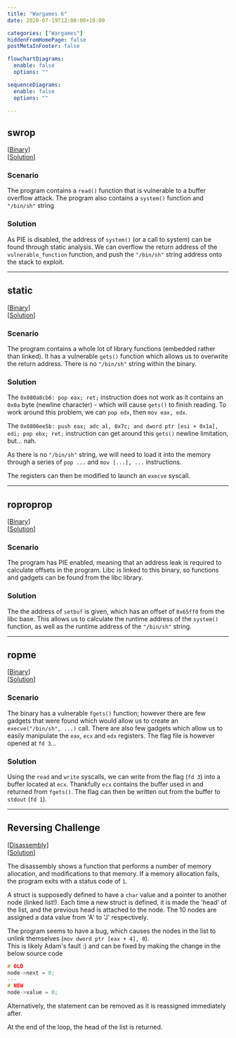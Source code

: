 ```yaml
---
title: "Wargames 6"
date: 2020-07-19T12:00:00+10:00

categories: ["Wargames"]
hiddenFromHomePage: false
postMetaInFooter: false

flowchartDiagrams:
  enable: false
  options: ""

sequenceDiagrams: 
  enable: false
  options: ""

---
```


## swrop

[[Binary](https://github.com/featherbear/UNSW-COMP6447/raw/master/wargames/week7/swrop)]  
[[Solution](https://github.com/featherbear/UNSW-COMP6447/raw/master/wargames/week7/solve-swrop.py)]

### Scenario

The program contains a `read()` function that is vulnerable to a buffer overflow attack. The program also contains a `system()` function and `"/bin/sh"` string

### Solution

As PIE is disabled, the address of `system()` (or a call to system) can be found through static analysis. We can overflow the return address of the `vulnerable_function` function, and push the `"/bin/sh"` string address onto the stack to exploit.

---

## static

[[Binary](https://github.com/featherbear/UNSW-COMP6447/raw/master/wargames/week7/static)]  
[[Solution](https://github.com/featherbear/UNSW-COMP6447/raw/master/wargames/week7/solve-static.py)]

### Scenario

The program contains a whole lot of library functions (embedded rather than linked). It has a vulnerable `gets()` function which allows us to overwrite the return address. There is no `"/bin/sh"` string within the binary.

### Solution

The `0x080a8cb6: pop eax; ret;` instruction does not work as it contains an `0x0a` byte (newline character) - which will cause `gets()` to finish reading. To work around this problem, we can `pop edx`, then `mov eax, edx`.

The `0x0806ee5b: push eax; adc al, 0x7c; and dword ptr [esi + 0x1a], edi; pop ebx; ret;` instruction can get around this `gets()` newline limitation, but... nah.

As there is no `"/bin/sh"` string, we will need to load it into the memory through a series of `pop ...` and `mov [...], ...` instructions.

The registers can then be modified to launch an `execve` syscall.

---

## roproprop

[[Binary](https://github.com/featherbear/UNSW-COMP6447/raw/master/wargames/week7/roproprop)]  
[[Solution](https://github.com/featherbear/UNSW-COMP6447/raw/master/wargames/week7/solve-roproprop.py)]

### Scenario

The program has PIE enabled, meaning that an address leak is required to calculate offsets in the program. Libc is linked to this binary, so functions and gadgets can be found from the libc library.

### Solution

The the address of `setbuf` is given, which has an offset of `0x65ff0` from the libc base. This allows us to calculate the runtime address of the `system()` function, as well as the runtime address of the `"/bin/sh"` string.

---

## ropme

[[Binary](https://github.com/featherbear/UNSW-COMP6447/raw/master/wargames/week7/ropme)]  
[[Solution](https://github.com/featherbear/UNSW-COMP6447/raw/master/wargames/week7/solve-ropme.py)]

### Scenario

The binary has a vulnerable `fgets()` function; however there are few gadgets that were found which would allow us to create an `execve("/bin/sh", ...)` call. There are also few gadgets which allow us to easily manipulate the `eax`, `ecx` and `edx` registers. The flag file is however opened at `fd 3`...

### Solution

Using the `read` and `write` syscalls, we can write from the flag (`fd 3`) into a buffer located at `ecx`. Thankfully `ecx` contains the buffer used in and returned from `fgets()`. The flag can then be written out from the buffer to `stdout` (`fd 1`).

---

## Reversing Challenge

[[Disassembly](https://github.com/featherbear/UNSW-COMP6447/raw/master/wargames/week7/re.png)]  
[[Solution](https://github.com/featherbear/UNSW-COMP6447/raw/master/wargames/week7/re.c)]

The disassembly shows a function that performs a number of memory allocation, and modifications to that memory. If a memory allocation fails, the program exits with a status code of `1`.

A struct is supposedly defined to have a `char` value and a pointer to another node (linked list!). Each time a new struct is defined, it is made the 'head' of the list, and the previous head is attached to the node. The 10 nodes are assigned a data value from 'A' to 'J' respectively.  

The program seems to have a bug, which causes the nodes in the list to unlink themselves (`mov dword ptr [eax + 4], 0`).  
This is likely Adam's fault :) and can be fixed by making the change in the below source code

```c
# OLD
node->next = 0;
---
# NEW
node->value = 0;
```

Alternatively, the statement can be removed as it is reassigned immediately after.

At the end of the loop, the head of the list is returned.
